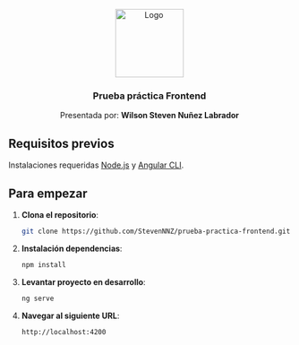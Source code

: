 <p align="center">
    <img src="https://miro.medium.com/v2/resize:fit:720/format:webp/1*Klh1l7wkoG6PDPb9A5oCHQ.png" alt="Logo" width=122 height=122>

  <h3 align="center">Prueba práctica Frontend</h3>

  <p align="center">
    Presentada por: <b>Wilson Steven Nuñez Labrador</b>
    
  </p>
</p>

## Requisitos previos

Instalaciones requeridas [Node.js](https://nodejs.org/) y [Angular CLI](https://angular.io/cli).

## Para empezar

1. **Clona el repositorio**:

   ```bash
   git clone https://github.com/StevenNNZ/prueba-practica-frontend.git
   ```

2. **Instalación dependencias**:

   ```bash
   npm install
   ```

3. **Levantar proyecto en desarrollo**:

   ```bash
   ng serve
   ```

4. **Navegar al siguiente URL**:

   ```bash
   http://localhost:4200
   ```
